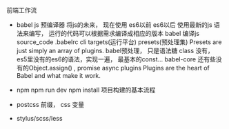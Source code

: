 前端工作流

- babel js 预编译器 将js的未来， 现在使用
es6以前 es6以后
使用最新的js 语法来编写， 运行的代码可以根据需求编译成相应的版本
babel 编译js
source_code .babelrc cli targets(运行平台)
presets(预处理集)
Presets are just simply an array of plugins.
babel预处理， 只是语法糖 class 没有，
es5里没有的es6的语法，实现一遍， 最基本的const...
babel-core
还有些没有的Object.assign() , promise async
plugins
Plugins are the heart of Babel and what make it work.

- npm 
  npm run dev
  npm install
  项目构建的基本流程
- postcss
  前缀， css 变量
- stylus/scss/less